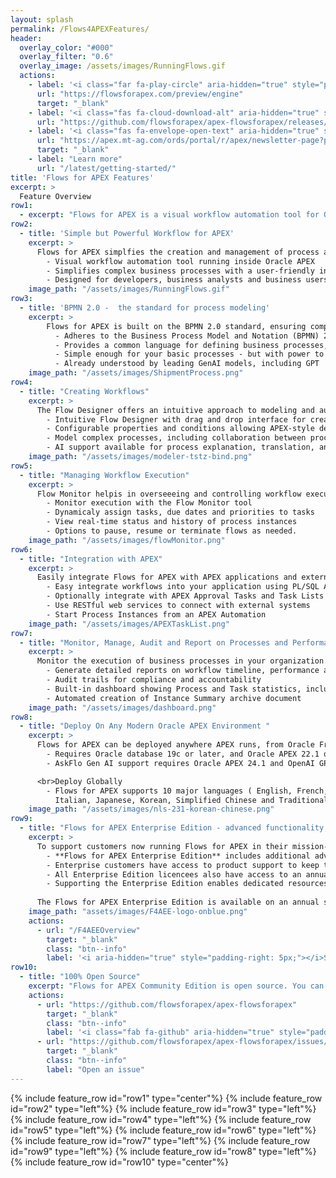 ```yaml
---
layout: splash
permalink: /Flows4APEXFeatures/
header:
  overlay_color: "#000"
  overlay_filter: "0.6"
  overlay_image: /assets/images/RunningFlows.gif
  actions:
    - label: '<i class="far fa-play-circle" aria-hidden="true" style="padding-right: 5px;"></i>Try now'
      url: "https://flowsforapex.com/preview/engine"
      target: "_blank"
    - label: '<i class="fas fa-cloud-download-alt" aria-hidden="true" style="padding-right: 5px;"></i>Download'
      url: "https://github.com/flowsforapex/apex-flowsforapex/releases/download/v23.1/FlowsforAPEX_v23.1.zip"
    - label: '<i class="fas fa-envelope-open-text" aria-hidden="true" style="padding-right: 5px;"></i>Subscribe'
      url: "https://apex.mt-ag.com/ords/portal/r/apex/newsletter-page?p8_source_page=FLOWSFORAPEX"
      target: "_blank"
    - label: "Learn more"
      url: "/latest/getting-started/"
title: 'Flows for APEX Features'
excerpt: >
  Feature Overview
row1:
  - excerpt: "Flows for APEX is a visual workflow automation tool for Oracle APEX that allows users to design, manage, and execute business processes through a graphical interface. Built on the BPMN 2.0 standard, it offers a robust framework for creating complex workflows without extensive coding. With features like real-time monitoring, integration capabilities, and comprehensive error handling, Flows for APEX empowers both developers and non-developers to streamline business operations efficiently."
row2:
  - title: 'Simple but Powerful Workflow for APEX'
    excerpt: >
      Flows for APEX simplfies the creation and management of process automation and workflow applications:
        - Visual workflow automation tool running inside Oracle APEX
        - Simplifies complex business processes with a user-friendly interface
        - Designed for developers, business analysts and business users
    image_path: "/assets/images/RunningFlows.gif"
row3:
  - title: 'BPMN 2.0 -  the standard for process modeling'
    excerpt: >
        Flows for APEX is built on the BPMN 2.0 standard, ensuring compatibility and ease of understanding between business and development:
          - Adheres to the Business Process Model and Notation (BPMN) 2.0 standard
          - Provides a common language for defining business processes, compatible with other BPMN-compliant tools. 
          - Simple enough for your basic processes - but with power to grow when you need it.
          - Already understood by leading GenAI models, including GPT
    image_path: "/assets/images/ShipmentProcess.png"
row4:
  - title: "Creating Workflows"
    excerpt: >
      The Flow Designer offers an intuitive approach to modeling and automating processes:
        - Intuitive Flow Designer with drag and drop interface for creating workflows
        - Configurable properties and conditions allowing APEX-style declarative process definition
        - Model complex processes, including collaboration between processes
        - AI support available for process explanation, translation, and error detection*
    image_path: "/assets/images/modeler-tstz-bind.png"
row5:
  - title: "Managing Workflow Execution"
    excerpt: >
      Flow Monitor helpis in overseeeing and controlling workflow execution
        - Monitor execution with the Flow Monitor tool
        - Dynamicaly assign tasks, due dates and priorities to tasks
        - View real-time status and history of process instances
        - Options to pause, resume or terminate flows as needed.
    image_path: "/assets/images/flowMonitor.png"
row6:
  - title: "Integration with APEX"
    excerpt: >
      Easily integrate Flows for APEX with APEX applications and external systems:
        - Easy integrate workflows into your application using PL/SQL API or the supplied APEX process plugins
        - Optionally integrate with APEX Approval Tasks and Task Lists
        - Use RESTful web services to connect with external systems
        - Start Process Instances from an APEX Automation
    image_path: "/assets/images/APEXTaskList.png"
row7:
  - title: "Monitor, Manage, Audit and Report on Processes and Performance"
    excerpt: >
      Monitor the execution of business processes in your organization.
        - Generate detailed reports on workflow timeline, performance and efficiency
        - Audit trails for compliance and accountability
        - Built-in dashboard showing Process and Task statistics, including processing and waiting times
        - Automated creation of Instance Summary archive document
    image_path: "/assets/images/dashboard.png"
row8:
  - title: "Deploy On Any Modern Oracle APEX Environment "
    excerpt: >
      Flows for APEX can be deployed anywhere APEX runs, from Oracle Free to the largest OCI environment.
        - Requires Oracle database 19c or later, and Oracle APEX 22.1 or later.
        - AskFlo Gen AI support requires Oracle APEX 24.1 and OpenAI GPT api access

      <br>Deploy Globally 
        - Flows for APEX supports 10 major languages ( English, French, German, Spanish, Brazilian Portuguese, 
          Italian, Japanese, Korean, Simplified Chinese and Traditional Chinese).
    image_path: "/assets/images/nls-231-korean-chinese.png"
row9:
  - title: "Flows for APEX Enterprise Edition - advanced functionality, product support, and develop access"
    excerpt: >
      To support customers now running Flows for APEX in their mission-critical applications, we are introducing the **Flows for APEX Enterprise Edition** in 24.1.  
        - **Flows for APEX Enterprise Edition** includes additional advanced functionality, starting in 24.1 with features process collaboration, iterations and loops, and GenAI modeling support.  
        - Enterprise customers have access to product support to keep their business processes running.
        - All Enterprise Edition licencees also have access to an annual advice session with the product developers.
        - Supporting the Enterprise Edition enables dedicated resources to continue the development, testing, and support of both the Enterprise and Community Editions of Flows for APEX.
  
      The Flows for APEX Enterprise Edition is available on an annual subscription basis from Flowquest Limited. * Features available in the Enterprise Edition.
    image_path: "assets/images/F4AEE-logo-onblue.png"
    actions: 
      - url: "/F4AEEOverview"
        target: "_blank"
        class: "btn--info"
        label: '<i aria-hidden="true" style="padding-right: 5px;"></i>See More Details on Enterprise Edition'
row10:
  - title: "100% Open Source"
    excerpt: "Flows for APEX Community Edition is open source. You can share and/or modify it, always under the adherence of the MIT-license."
    actions:
      - url: "https://github.com/flowsforapex/apex-flowsforapex"
        target: "_blank"
        class: "btn--info"
        label: '<i class="fab fa-github" aria-hidden="true" style="padding-right: 5px;"></i>Browse code'
      - url: "https://github.com/flowsforapex/apex-flowsforapex/issues/new/choose"
        target: "_blank"
        class: "btn--info"
        label: "Open an issue"
---
```

{% include feature_row id="row1" type="center"%}
{% include feature_row id="row2" type="left"%}
{% include feature_row id="row3" type="left"%}
{% include feature_row id="row4" type="left"%}
{% include feature_row id="row5" type="left"%}
{% include feature_row id="row6" type="left"%}
{% include feature_row id="row7" type="left"%}
{% include feature_row id="row9" type="left"%}
{% include feature_row id="row8" type="left"%}
{% include feature_row id="row10" type="center"%}
